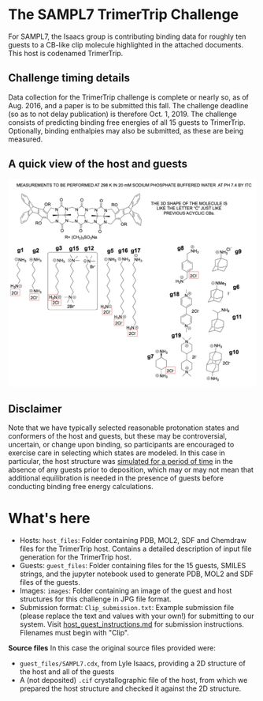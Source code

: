 # The SAMPL7 TrimerTrip Challenge

For SAMPL7, the Isaacs group is contributing binding data for roughly ten guests to a CB-like clip molecule highlighted in the attached documents. This host is codenamed TrimerTrip.

## Challenge timing details

Data collection for the TrimerTrip challenge is complete or nearly so, as of Aug. 2016, and a paper is to be submitted this fall. The challenge deadline (so as to not delay publication) is therefore Oct. 1, 2019.
The challenge consists of predicting binding free energies of all 15 guests to TrimerTrip. Optionally, binding enthalpies may also be submitted, as these are being measured.

## A quick view of the host and guests

![](images/SAMPL7.jpg)

## Disclaimer

Note that we have typically selected reasonable protonation states and conformers of the host and guests, but these may be controversial, uncertain, or change upon binding, so participants are encouraged to exercise care in selecting which states are modeled. In this case in particular, the host structure was [simulated for a period of time](host_files/README.md) in the absence of any guests prior to deposition, which may or may not mean that additional equilibration is needed in the presence of guests before conducting binding free energy calculations.

# What's here

- Hosts: `host_files`: Folder containing PDB, MOL2, SDF and Chemdraw files for the TrimerTrip host. Contains a detailed description of input file generation for the TrimerTrip host.
- Guests: `guest_files`: Folder containing files for the 15 guests, SMILES strings, and the jupyter notebook used to generate PDB, MOL2 and SDF files of the guests.
- Images: `images`: Folder containing an image of the guest and host structures for this challenge in JPG file format.
- Submission format: `Clip_submission.txt`: Example submission file (please replace the text and values with your own!) for submitting to our system. Visit [host_guest_instructions.md](../host_guest_instructions.md) for submission instructions. Filenames must begin with "Clip".

**Source files**
In this case the original source files provided were:
- `guest_files/SAMPL7.cdx`, from Lyle Isaacs, providing a 2D structure of the host and all of the guests
- A (not deposited) `.cif` crystallographic file of the host, from which we prepared the host structure and checked it against the 2D structure.
